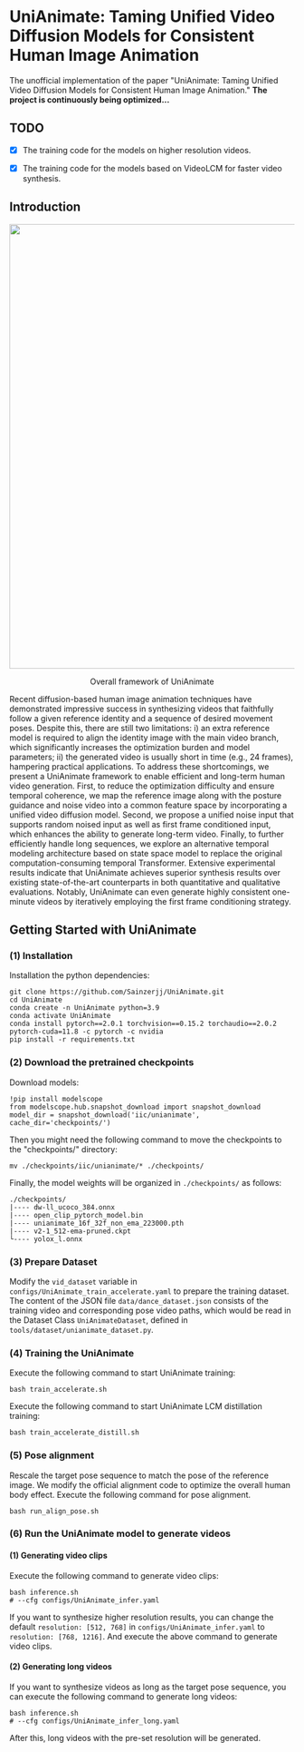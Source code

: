
<!-- main documents -->
# UniAnimate: Taming Unified Video Diffusion Models for Consistent Human Image Animation
The unofficial implementation of the paper "UniAnimate: Taming Unified Video Diffusion Models for Consistent Human Image Animation." **The project is continuously being optimized...**


## TODO
- [x] The training code for the models on higher resolution videos.
- [x] The training code for the models based on VideoLCM for faster video synthesis.



## Introduction

<div align="center">
<p align="middle">
  <img src='https://img.alicdn.com/imgextra/i3/O1CN01VvncFJ1ueRudiMOZu_!!6000000006062-2-tps-2654-1042.png' width='784'>

  Overall framework of UniAnimate
</p>
</div>

Recent diffusion-based human image animation techniques have demonstrated impressive success in synthesizing videos that faithfully follow a given reference identity and a sequence of desired movement poses. Despite this, there are still two limitations: i) an extra reference model is required to align the identity image with the main video branch, which significantly increases the optimization burden and model parameters; ii) the generated video is usually short in time (e.g., 24 frames), hampering practical applications. To address these shortcomings, we present a UniAnimate framework to enable efficient and long-term human video generation. First, to reduce the optimization difficulty and ensure temporal coherence, we map the reference image along with the posture guidance and noise video into a common feature space by incorporating a unified video diffusion model. Second, we propose a unified noise input that supports random noised input as well as first frame conditioned input, which enhances the ability to generate long-term video. Finally, to further efficiently handle long sequences, we explore an alternative temporal modeling architecture based on state space model to replace the original computation-consuming temporal Transformer. Extensive experimental results indicate that UniAnimate achieves superior synthesis results over existing state-of-the-art counterparts in both quantitative and qualitative evaluations. Notably, UniAnimate can even generate highly consistent one-minute videos by iteratively employing the first frame conditioning strategy.


## Getting Started with UniAnimate


### (1) Installation

Installation the python dependencies:

```
git clone https://github.com/Sainzerjj/UniAnimate.git
cd UniAnimate
conda create -n UniAnimate python=3.9
conda activate UniAnimate
conda install pytorch==2.0.1 torchvision==0.15.2 torchaudio==2.0.2 pytorch-cuda=11.8 -c pytorch -c nvidia
pip install -r requirements.txt
```

### (2) Download the pretrained checkpoints

Download models:
```
!pip install modelscope
from modelscope.hub.snapshot_download import snapshot_download
model_dir = snapshot_download('iic/unianimate', cache_dir='checkpoints/')
```
Then you might need the following command to move the checkpoints to the "checkpoints/" directory:
```
mv ./checkpoints/iic/unianimate/* ./checkpoints/
```

Finally, the model weights will be organized in `./checkpoints/` as follows:
```
./checkpoints/
|---- dw-ll_ucoco_384.onnx
|---- open_clip_pytorch_model.bin
|---- unianimate_16f_32f_non_ema_223000.pth 
|---- v2-1_512-ema-pruned.ckpt
└---- yolox_l.onnx
```
### (3) Prepare Dataset

Modify the `vid_dataset` variable in `configs/UniAnimate_train_accelerate.yaml` to prepare the training dataset. The content of the JSON file `data/dance_dataset.json` consists of the training video and corresponding pose video paths, which would be read in the Dataset Class `UniAnimateDataset`, defined in `tools/dataset/unianimate_dataset.py`.

### (4) Training the UniAnimate
Execute the following command to start UniAnimate training:
```
bash train_accelerate.sh
```

Execute the following command to start UniAnimate LCM distillation training:
```
bash train_accelerate_distill.sh
```

### (5) Pose alignment

Rescale the target pose sequence to match the pose of the reference image. We modify the official alignment code to optimize the overall human body effect. Execute the following command for pose alignment.
```
bash run_align_pose.sh
```

### (6) Run the UniAnimate model to generate videos

#### (1) Generating video clips

Execute the following command to generate video clips:
```
bash inference.sh
# --cfg configs/UniAnimate_infer.yaml 
```
If you want to synthesize higher resolution results, you can change the default `resolution: [512, 768]` in `configs/UniAnimate_infer.yaml` to `resolution: [768, 1216]`. And execute the above command to generate video clips.

#### (2) Generating long videos

If you want to synthesize videos as long as the target pose sequence, you can execute the following command to generate long videos:
```
bash inference.sh
# --cfg configs/UniAnimate_infer_long.yaml
```
After this, long videos with the pre-set resolution will be generated.





